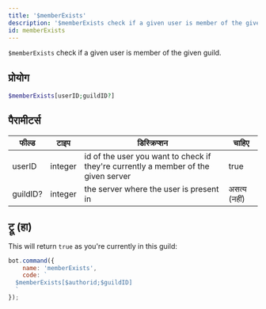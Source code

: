 ```yaml
---
title: '$memberExists'
description: '$memberExists check if a given user is member of the given guild.'
id: memberExists
---
```


`$memberExists` check if a given user is member of the given guild.

## प्रोयोग

```php
$memberExists[userID;guildID?]
```

## पैरामीटर्स

| फील्ड    | टाइप    | डिस्क्रिप्शन                                                                       | चाहिए        |
| -------- | ------- | ---------------------------------------------------------------------------------- | ------------ |
| userID   | integer | id of the user you want to check if they're currently a member of the given server | true         |
| guildID? | integer | the server where the user is present in                                            | असत्य (नहीं) |

## ट्रू (हा)

This will return `true` as you're currently in this guild:

```javascript
bot.command({
    name: 'memberExists',
    code: `
  $memberExists[$authorid;$guildID]
  `
});
```
